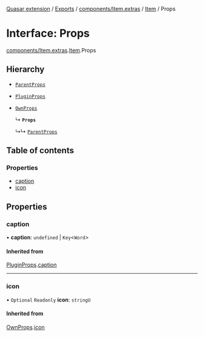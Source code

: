 [Quasar extension](../index.md) / [Exports](../modules.md) / [components/Item.extras](../modules/components_Item_extras.md) / [Item](../modules/components_Item_extras.Item.md) / Props

# Interface: Props

[components/Item.extras](../modules/components_Item_extras.md).[Item](../modules/components_Item_extras.Item.md).Props

## Hierarchy

- [`ParentProps`](components_Item_extras.Item.ParentProps.md)

- [`PluginProps`](components_Item_extras.Item.PluginProps.md)

- [`OwnProps`](components_Item_extras.Item.OwnProps.md)

  ↳ **`Props`**

  ↳↳ [`ParentProps`](components_MenuItem_extras.MenuItem.ParentProps.md)

## Table of contents

### Properties

- [caption](components_Item_extras.Item.Props.md#caption)
- [icon](components_Item_extras.Item.Props.md#icon)

## Properties

### caption

• **caption**: `undefined` \| `Key`<`Word`\>

#### Inherited from

[PluginProps](components_Item_extras.Item.PluginProps.md).[caption](components_Item_extras.Item.PluginProps.md#caption)

___

### icon

• `Optional` `Readonly` **icon**: `stringU`

#### Inherited from

[OwnProps](components_Item_extras.Item.OwnProps.md).[icon](components_Item_extras.Item.OwnProps.md#icon)
